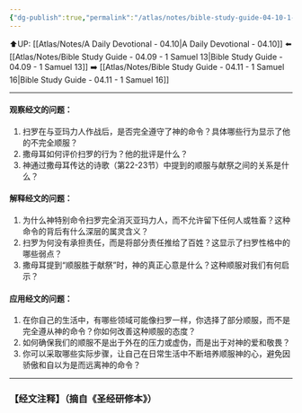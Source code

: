 ```yaml
---
{"dg-publish":true,"permalink":"/atlas/notes/bible-study-guide-04-10-1-samuel-15/"}
---
```


⬆️UP: [[Atlas/Notes/A Daily Devotional - 04.10\|A Daily Devotional - 04.10]]
⬅️ [[Atlas/Notes/Bible Study Guide - 04.09 - 1 Samuel 13\|Bible Study Guide - 04.09 - 1 Samuel 13]]
➡️ [[Atlas/Notes/Bible Study Guide - 04.11 - 1 Samuel 16\|Bible Study Guide - 04.11 - 1 Samuel 16]] 

---

#### 观察经文的问题：

1. 扫罗在与亚玛力人作战后，是否完全遵守了神的命令？具体哪些行为显示了他的不完全顺服？
2. 撒母耳如何评价扫罗的行为？他的批评是什么？
3. 神通过撒母耳传达的诗歌（第22-23节）中提到的顺服与献祭之间的关系是什么？

#### 解释经文的问题：

1. 为什么神特别命令扫罗完全消灭亚玛力人，而不允许留下任何人或牲畜？这种命令的背后有什么深层的属灵含义？
2.  ⁠扫罗为何没有承担责任，而是将部分责任推给了百姓？这显示了扫罗性格中的哪些弱点？
3. ⁠撒母耳提到“顺服胜于献祭”时，神的真正心意是什么？这种顺服对我们有何启示？

#### 应用经文的问题：

1. 在你自己的生活中，有哪些领域可能像扫罗一样，你选择了部分顺服，而不是完全遵从神的命令？你如何改善这种顺服的态度？
2. ⁠如何确保我们的顺服不是出于外在的压力或虚伪，而是出于对神的爱和敬畏？
3. ⁠你可以采取哪些实际步骤，让自己在日常生活中不断培养顺服神的心，避免因骄傲和自以为是而远离神的命令？



---
### 【经文注释】（摘自《圣经研修本》）
